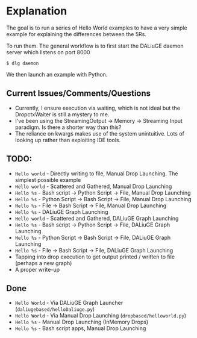 # Explanation

The goal is to run a series of Hello World examples to have a very simple example for explaining the differences between
the 5Rs. 

To run them. The general workflow is to first start the DALiuGE daemon server which listens on port 8000
```
$ dlg daemon
```

We then launch an example with Python.

## Current Issues/Comments/Questions
- Currently, I ensure execution via waiting, which is not ideal but the DropctxWaiter is still a mystery to me. 
- I've been using the StreamingOutput -> Memory -> Streaming Input paradigm. Is there a shorter way than this? 
- The reliance on kwargs makes use of the system unintuitive. Lots of looking up rather than exploiting IDE tools.

## TODO:
- `Hello world` - Directly writing to file, Manual Drop Launching. The simplest possible example
- `Hello world` - Scattered and Gathered, Manual Drop Launching 
- `Hello %s` - Bash script -> Python Script -> File, Manual Drop Launching
- `Hello %s` - Python Script -> Bash Script -> File, Manual Drop Launching
- `Hello %s` - File -> Bash Script -> File, Manual Drop Launching
- `Hello %s` - DALiuGE Graph Launching
- `Hello world` - Scattered and Gathered, DALiuGE Graph Launching 
- `Hello %s` - Bash script -> Python Script -> File, DALiuGE Graph Launching
- `Hello %s` - Python Script -> Bash Script -> File, DALiuGE Graph Launching
- `Hello %s` - File -> Bash Script -> File, DALiuGE Graph Launching
- Tapping into drop execution to get output printed / written to file (perhaps a new graph)
- A proper write-up

## Done
- `Hello World` - Via DALiuGE Graph Launcher (`daliugebased/helloDaliuge.py`)
- `Hello World` - Via Manual Drop Launching (`dropbased/helloworld.py`)
- `Hello %s` - Manual Drop Launching (InMemory Drops)
- `Hello %s` - Bash script apps, Manual Drop Launching